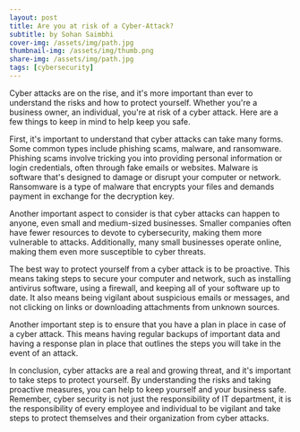 ```yaml
---
layout: post
title: Are you at risk of a Cyber-Attack?
subtitle: by Sohan Saimbhi
cover-img: /assets/img/path.jpg
thumbnail-img: /assets/img/thumb.png
share-img: /assets/img/path.jpg
tags: [cybersecurity]
---
```


Cyber attacks are on the rise, and it's more important than ever to understand the risks and how to protect yourself. Whether you're a business owner, an individual, you're at risk of a cyber attack. Here are a few things to keep in mind to help keep you safe.

First, it's important to understand that cyber attacks can take many forms. Some common types include phishing scams, malware, and ransomware. Phishing scams involve tricking you into providing personal information or login credentials, often through fake emails or websites. Malware is software that's designed to damage or disrupt your computer or network. Ransomware is a type of malware that encrypts your files and demands payment in exchange for the decryption key.

Another important aspect to consider is that cyber attacks can happen to anyone, even small and medium-sized businesses. Smaller companies often have fewer resources to devote to cybersecurity, making them more vulnerable to attacks. Additionally, many small businesses operate online, making them even more susceptible to cyber threats.

The best way to protect yourself from a cyber attack is to be proactive. This means taking steps to secure your computer and network, such as installing antivirus software, using a firewall, and keeping all of your software up to date. It also means being vigilant about suspicious emails or messages, and not clicking on links or downloading attachments from unknown sources.

Another important step is to ensure that you have a plan in place in case of a cyber attack. This means having regular backups of important data and having a response plan in place that outlines the steps you will take in the event of an attack.

In conclusion, cyber attacks are a real and growing threat, and it's important to take steps to protect yourself. By understanding the risks and taking proactive measures, you can help to keep yourself and your business safe. Remember, cyber security is not just the responsibility of IT department, it is the responsibility of every employee and individual to be vigilant and take steps to protect themselves and their organization from cyber attacks.
